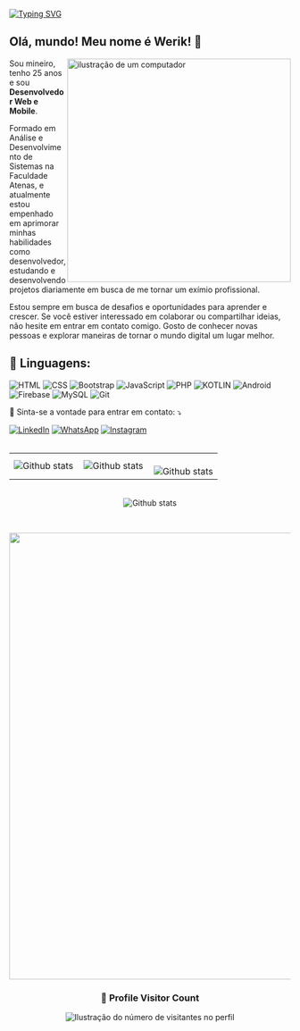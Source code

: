 [![Typing SVG](https://readme-typing-svg.herokuapp.com/?color=9400D3&size=35&center=true&vCenter=true&width=1200&lines=Hi+there!+Welcome+to+my+Github+profile.;I'am+Werik+Rodrigues.+And+I'am+passionate+Web/Mobile+developer.;How+about+we+talk+about+opportunities?;Let's+go+:%29)](https://git.io/typing-svg)&nbsp;



## Olá, mundo! Meu nome é <strong>Werik</strong>! 👋

<img src="https://github.com/wrksystem/wrksystem/assets/51803873/8a35ed21-1d0c-4fa5-bcad-e73550848cc7" alt="ilustração de um computador" min-width="400px" max-width="400px" width="400px" align="right">

<p align="left"> 
  Sou mineiro, tenho 25 anos e sou <strong>Desenvolvedor Web e Mobile</strong>.
  
Formado em Análise e Desenvolvimento de Sistemas na Faculdade Atenas, e atualmente estou empenhado em aprimorar minhas habilidades como desenvolvedor, estudando e desenvolvendo projetos diariamente em busca de me tornar um exímio profissional.

Estou sempre em busca de desafios e oportunidades para aprender e crescer. Se você estiver interessado em colaborar ou compartilhar ideias, não hesite em entrar em contato comigo. Gosto de conhecer novas pessoas e explorar maneiras de tornar o mundo digital um lugar melhor.

<h2 align="left">
 🦄 Linguagens:
</h2>

![HTML](https://img.shields.io/badge/HTML-E34F26?style=for-the-badge&logo=html&logoColor=white)
![CSS](https://img.shields.io/badge/CSS3-1572B6?style=for-the-badge&logo=css3&logoColor=white)
![Bootstrap](https://img.shields.io/badge/Bootstrap-563D7C?style=for-the-badge&logo=bootstrap&logoColor=white)
![JavaScript](https://img.shields.io/badge/JavaScript-F7DF1E?style=for-the-badge&logo=javascript&logoColor=black)
![PHP](https://img.shields.io/badge/php-6A5ACD?style=for-the-badge&logo=php&logoColor=black)
![KOTLIN](https://img.shields.io/badge/kotlin-CB396C?style=for-the-badge&logo=kotlin&logoColor=white)
![Android](https://img.shields.io/badge/android-A4C639?style=for-the-badge&logo=android&logoColor=white)
![Firebase](https://img.shields.io/badge/firebase-ED8B00?style=for-the-badge&logo=firebase&logoColor=white)
![MySQL](https://img.shields.io/badge/MySQL-00000F?style=for-the-badge&logo=mysql&logoColor=white)
![Git](https://img.shields.io/badge/Git-E34F26?style=for-the-badge&logo=git&logoColor=white)

<p align="left">
  💌 Sinta-se a vontade para entrar em contato: ⤵️
</p>

<a href="https://www.linkedin.com/in/werik-rodrigues/" title="LinkedIn" target="_blank">
<img src="https://img.shields.io/badge/LinkedIn-0077B5?style=for-the-badge&logo=linkedin&logoColor=white" alt="LinkedIn"/></a>

<a href="https://wa.me/+5538988081444" title="WhatsApp" target="_blank">
<img src="https://img.shields.io/badge/WhatsApp-25D366?style=for-the-badge&logo=whatsapp&logoColor=white" alt="WhatsApp"/></a>

<a href="https://www.instagram.com/werik.rodrigues.tech/" title="Instagram" target="_blank">
<img src="https://img.shields.io/badge/Instagram-E4405F?style=for-the-badge&logo=instagram&logoColor=white" alt="Instagram"/></a>
<br>
<br>
<table>
  <tr>
    <td>
      <img
        align="left"
        src="https://github-readme-stats.vercel.app/api?username=wrksystem&show_icons=true&show_additional_stats=true&theme=synthwave&hide_border=false&include_all_commits=true&count_private=true"
        alt="Github stats"
      />
    </td>
    <td>
      <img
        align="center"
        src="https://github-readme-stats.vercel.app/api/top-langs/?username=wrksystem&theme=synthwave&hide_border=false&include_all_commits=true&count_private=true&layout=compact"
        alt="Github stats"
      />
    </td>
    <td>
      <br />
      <img
        align="right"
        src="https://github-readme-streak-stats.herokuapp.com/?user=wrksystem&theme=synthwave&hide_border=false"
        alt="Github stats"
      />
    </td>    
  </tr>
</table>
<p align="center">     
      <br />
      <img
        align="center"
        src="https://github-profile-summary-cards.vercel.app/api/cards/profile-details?username=wrksystem&theme=synthwave"
        alt="Github stats"
      />
</p>

<br>

<p align="center">
  <a
    href="https://github.com/ryo-ma/github-profile-trophy"
    title="repositório de troféus"
  >
    <img
      width="800"
      src="https://github-profile-trophy.vercel.app/?username=wrksystem&column=8&theme=darkhub&no-frame=true&no-bg=true"
    />
  </a>
</p>

<div align="center">
  <h3><b>📍 Profile Visitor Count</b></h3>
</div>

<p align="center">
  <img
    src="https://profile-counter.glitch.me/danieldribeiro/count.svg"
    alt="Ilustração do número de visitantes no perfil"
  />
</p>



